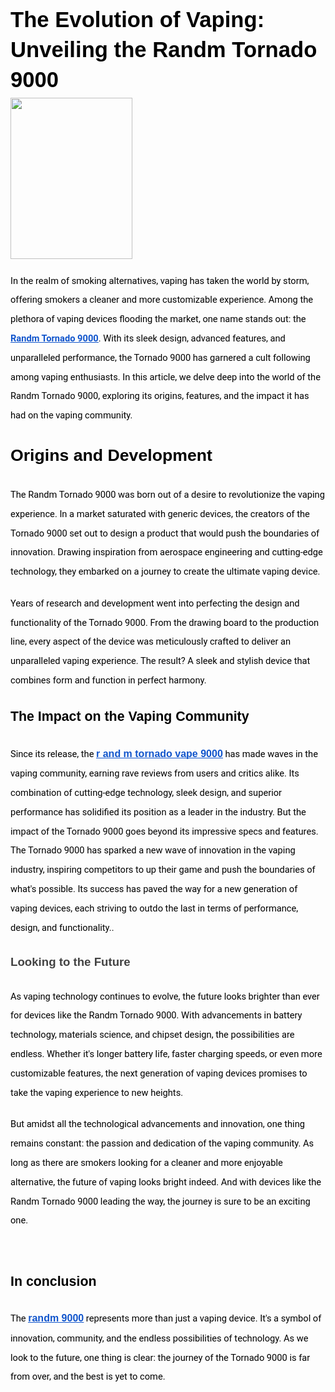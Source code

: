 <p dir="ltr" style="line-height:1.38;margin-top:0pt;margin-bottom:3pt;"><span id="docs-internal-guid-3c3f77ff-7fff-2d4b-66fa-6522242d3c5a"><span style="font-size: 26pt; font-family: Arial, sans-serif; color: rgb(0, 0, 0); background-color: transparent; font-weight: 700; font-variant-numeric: normal; font-variant-east-asian: normal; font-variant-alternates: normal; font-variant-position: normal; vertical-align: baseline; white-space-collapse: preserve;">The Evolution of Vaping: Unveiling the Randm Tornado 9000</span></span></p>

<p dir="ltr" style="line-height:1.38;margin-top:0pt;margin-bottom:0pt;"><span id="docs-internal-guid-3c3f77ff-7fff-2d4b-66fa-6522242d3c5a"><span style="font-size: 11pt; font-family: Arial, sans-serif; color: rgb(0, 0, 0); background-color: transparent; font-variant-numeric: normal; font-variant-east-asian: normal; font-variant-alternates: normal; font-variant-position: normal; vertical-align: baseline; white-space-collapse: preserve;"><span style="border:none;display:inline-block;overflow:hidden;width:195px;height:258px;"><img height="258" src="https://lh7-us.googleusercontent.com/EL71u46TX3WbcZpBwzGIjo1o_w4LfTpA1GErpYKM4Zf0sTQHSWr3bf-2gyn5DM-8kbN2JG_YesDYUc_mlFZ8N7K7LYihsfgUmWcXF-l8b89zG4iiQ1TtFkkmAje4M40bPFndN9GpjAtjBnWy5Hthz04" style="margin-left:0px;margin-top:0px;" width="195" /></span></span></span></p>

<p dir="ltr" style="line-height: 2.1; margin-top: 15pt; margin-bottom: 0pt; padding: 0pt 0pt 15pt;"><span id="docs-internal-guid-3c3f77ff-7fff-2d4b-66fa-6522242d3c5a"><span style="font-size: 11pt; font-family: Roboto, sans-serif; color: rgb(0, 0, 0); background-color: transparent; font-variant-numeric: normal; font-variant-east-asian: normal; font-variant-alternates: normal; font-variant-position: normal; vertical-align: baseline; white-space-collapse: preserve;">In the realm of smoking alternatives, vaping has taken the world by storm, offering smokers a cleaner and more customizable experience. Among the plethora of vaping devices flooding the market, one name stands out: the </span><a href="https://vapesmarket.co.uk/products/randm-9000-puffs"><span style="font-size: 11pt; font-family: Roboto, sans-serif; color: rgb(17, 85, 204); background-color: transparent; font-weight: 700; font-variant-numeric: normal; font-variant-east-asian: normal; font-variant-alternates: normal; font-variant-position: normal; text-decoration-line: underline; text-decoration-skip-ink: none; vertical-align: baseline; white-space-collapse: preserve;">Randm Tornado 9000</span></a><span style="font-size: 11pt; font-family: Roboto, sans-serif; color: rgb(0, 0, 0); background-color: transparent; font-variant-numeric: normal; font-variant-east-asian: normal; font-variant-alternates: normal; font-variant-position: normal; vertical-align: baseline; white-space-collapse: preserve;">. With its sleek design, advanced features, and unparalleled performance, the Tornado 9000 has garnered a cult following among vaping enthusiasts. In this article, we delve deep into the world of the Randm Tornado 9000, exploring its origins, features, and the impact it has had on the vaping community.</span></span></p>

<h1 dir="ltr" style="line-height: 2.1; margin-top: 0pt; margin-bottom: 0pt; padding: 0pt 0pt 15pt;"><span id="docs-internal-guid-3c3f77ff-7fff-2d4b-66fa-6522242d3c5a"><span style="font-size: 20pt; font-family: Arial, sans-serif; color: rgb(0, 0, 0); background-color: transparent; font-variant-numeric: normal; font-variant-east-asian: normal; font-variant-alternates: normal; font-variant-position: normal; vertical-align: baseline; white-space-collapse: preserve;">Origins and Development</span></span></h1>

<p dir="ltr" style="line-height: 2.1; margin-top: 0pt; margin-bottom: 0pt; padding: 0pt 0pt 15pt;"><span id="docs-internal-guid-3c3f77ff-7fff-2d4b-66fa-6522242d3c5a"><span style="font-size: 11pt; font-family: Roboto, sans-serif; color: rgb(0, 0, 0); background-color: transparent; font-variant-numeric: normal; font-variant-east-asian: normal; font-variant-alternates: normal; font-variant-position: normal; vertical-align: baseline; white-space-collapse: preserve;">The Randm Tornado 9000 was born out of a desire to revolutionize the vaping experience. In a market saturated with generic devices, the creators of the Tornado 9000 set out to design a product that would push the boundaries of innovation. Drawing inspiration from aerospace engineering and cutting-edge technology, they embarked on a journey to create the ultimate vaping device.</span></span></p>

<p dir="ltr" style="line-height: 2.1; margin-top: 0pt; margin-bottom: 0pt; padding: 0pt 0pt 15pt;"><span id="docs-internal-guid-3c3f77ff-7fff-2d4b-66fa-6522242d3c5a"><span style="font-size: 11pt; font-family: Roboto, sans-serif; color: rgb(0, 0, 0); background-color: transparent; font-variant-numeric: normal; font-variant-east-asian: normal; font-variant-alternates: normal; font-variant-position: normal; vertical-align: baseline; white-space-collapse: preserve;">Years of research and development went into perfecting the design and functionality of the Tornado 9000. From the drawing board to the production line, every aspect of the device was meticulously crafted to deliver an unparalleled vaping experience. The result? A sleek and stylish device that combines form and function in perfect harmony.</span></span></p>

<h2 dir="ltr" style="line-height: 2.1; margin-top: 0pt; margin-bottom: 0pt; padding: 0pt 0pt 15pt;"><span id="docs-internal-guid-3c3f77ff-7fff-2d4b-66fa-6522242d3c5a"><span style="font-size: 16pt; font-family: Arial, sans-serif; color: rgb(0, 0, 0); background-color: transparent; font-variant-numeric: normal; font-variant-east-asian: normal; font-variant-alternates: normal; font-variant-position: normal; vertical-align: baseline; white-space-collapse: preserve;">The Impact on the Vaping Community</span></span></h2>

<p dir="ltr" style="line-height: 2.1; margin-top: 0pt; margin-bottom: 0pt; padding: 0pt 0pt 15pt;"><span id="docs-internal-guid-3c3f77ff-7fff-2d4b-66fa-6522242d3c5a"><span style="font-size: 11pt; font-family: Roboto, sans-serif; color: rgb(0, 0, 0); background-color: transparent; font-variant-numeric: normal; font-variant-east-asian: normal; font-variant-alternates: normal; font-variant-position: normal; vertical-align: baseline; white-space-collapse: preserve;">Since its release, the </span><a href="https://vapesmarket.co.uk/products/randm-9000-puffs"><span style="font-size: 12pt; font-family: Arial, sans-serif; color: rgb(17, 85, 204); background-color: transparent; font-weight: 700; font-variant-numeric: normal; font-variant-east-asian: normal; font-variant-alternates: normal; font-variant-position: normal; text-decoration-line: underline; text-decoration-skip-ink: none; vertical-align: baseline; white-space-collapse: preserve;">r and m tornado vape 9000</span></a><span style="font-size: 11pt; font-family: Roboto, sans-serif; color: rgb(0, 0, 0); background-color: transparent; font-variant-numeric: normal; font-variant-east-asian: normal; font-variant-alternates: normal; font-variant-position: normal; vertical-align: baseline; white-space-collapse: preserve;"> has made waves in the vaping community, earning rave reviews from users and critics alike. Its combination of cutting-edge technology, sleek design, and superior performance has solidified its position as a leader in the industry. But the impact of the Tornado 9000 goes beyond its impressive specs and features. The Tornado 9000 has sparked a new wave of innovation in the vaping industry, inspiring competitors to up their game and push the boundaries of what&#39;s possible. Its success has paved the way for a new generation of vaping devices, each striving to outdo the last in terms of performance, design, and functionality..</span></span></p>

<h3 dir="ltr" style="line-height: 2.1; margin-top: 0pt; margin-bottom: 0pt; padding: 0pt 0pt 15pt;"><span id="docs-internal-guid-3c3f77ff-7fff-2d4b-66fa-6522242d3c5a"><span style="font-size: 14pt; font-family: Arial, sans-serif; color: rgb(67, 67, 67); background-color: transparent; font-weight: 700; font-variant-numeric: normal; font-variant-east-asian: normal; font-variant-alternates: normal; font-variant-position: normal; vertical-align: baseline; white-space-collapse: preserve;">Looking to the Future</span></span></h3>

<p dir="ltr" style="line-height: 2.1; margin-top: 0pt; margin-bottom: 0pt; padding: 0pt 0pt 15pt;"><span id="docs-internal-guid-3c3f77ff-7fff-2d4b-66fa-6522242d3c5a"><span style="font-size: 11pt; font-family: Roboto, sans-serif; color: rgb(0, 0, 0); background-color: transparent; font-variant-numeric: normal; font-variant-east-asian: normal; font-variant-alternates: normal; font-variant-position: normal; vertical-align: baseline; white-space-collapse: preserve;">As vaping technology continues to evolve, the future looks brighter than ever for devices like the Randm Tornado 9000. With advancements in battery technology, materials science, and chipset design, the possibilities are endless. Whether it&#39;s longer battery life, faster charging speeds, or even more customizable features, the next generation of vaping devices promises to take the vaping experience to new heights.</span></span></p>

<p dir="ltr" style="line-height: 2.1; margin-top: 0pt; margin-bottom: 15pt;"><span id="docs-internal-guid-3c3f77ff-7fff-2d4b-66fa-6522242d3c5a"><span style="font-size: 11pt; font-family: Roboto, sans-serif; color: rgb(0, 0, 0); background-color: transparent; font-variant-numeric: normal; font-variant-east-asian: normal; font-variant-alternates: normal; font-variant-position: normal; vertical-align: baseline; white-space-collapse: preserve;">But amidst all the technological advancements and innovation, one thing remains constant: the passion and dedication of the vaping community. As long as there are smokers looking for a cleaner and more enjoyable alternative, the future of vaping looks bright indeed. And with devices like the Randm Tornado 9000 leading the way, the journey is sure to be an exciting one.</span></span></p>

<p dir="ltr" style="line-height: 1.38; margin-top: 0pt; margin-bottom: 0pt;">&nbsp;</p>

<h2 dir="ltr" style="line-height: 2.1; margin-top: 15pt; margin-bottom: 0pt; padding: 0pt 0pt 6pt;"><span id="docs-internal-guid-3c3f77ff-7fff-2d4b-66fa-6522242d3c5a"><span style="font-size: 16pt; font-family: Arial, sans-serif; color: rgb(0, 0, 0); background-color: transparent; font-variant-numeric: normal; font-variant-east-asian: normal; font-variant-alternates: normal; font-variant-position: normal; vertical-align: baseline; white-space-collapse: preserve;">In conclusion&nbsp;</span></span></h2>

<p dir="ltr" style="line-height: 2.1; margin-top: 0pt; margin-bottom: 0pt; padding: 9pt 0pt 0pt;"><span id="docs-internal-guid-3c3f77ff-7fff-2d4b-66fa-6522242d3c5a"><span style="font-size: 11pt; font-family: Roboto, sans-serif; color: rgb(0, 0, 0); background-color: transparent; font-variant-numeric: normal; font-variant-east-asian: normal; font-variant-alternates: normal; font-variant-position: normal; vertical-align: baseline; white-space-collapse: preserve;">The </span><a href="https://vapesmarket.co.uk/products/randm-9000-puffs"><span style="font-size: 12pt; font-family: Arial, sans-serif; color: rgb(17, 85, 204); background-color: transparent; font-weight: 700; font-variant-numeric: normal; font-variant-east-asian: normal; font-variant-alternates: normal; font-variant-position: normal; text-decoration-line: underline; text-decoration-skip-ink: none; vertical-align: baseline; white-space-collapse: preserve;">randm 9000</span></a><span style="font-size: 11pt; font-family: Roboto, sans-serif; color: rgb(0, 0, 0); background-color: transparent; font-variant-numeric: normal; font-variant-east-asian: normal; font-variant-alternates: normal; font-variant-position: normal; vertical-align: baseline; white-space-collapse: preserve;"> represents more than just a vaping device. It&#39;s a symbol of innovation, community, and the endless possibilities of technology. As we look to the future, one thing is clear: the journey of the Tornado 9000 is far from over, and the best is yet to come.</span></span></p>
